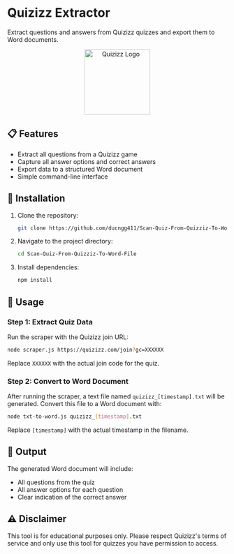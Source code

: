 # Quizizz Extractor

Extract questions and answers from Quizizz quizzes and export them to Word documents.

<p align="center">
  <img src="https://quizizz.com/wf/assets/62fa71f622b3647729334a43_Brand%20Symbol%20-%20Quizizz.svg" alt="Quizizz Logo" width="150">
</p>

## 📋 Features

- Extract all questions from a Quizizz game
- Capture all answer options and correct answers
- Export data to a structured Word document
- Simple command-line interface

## 🚀 Installation

1. Clone the repository:
   ```bash
   git clone https://github.com/ducngg411/Scan-Quiz-From-Quizziz-To-Word-File.git
   ```

2. Navigate to the project directory:
   ```bash
   cd Scan-Quiz-From-Quizziz-To-Word-File
   ```

3. Install dependencies:
   ```bash
   npm install
   ```

## 🔧 Usage

### Step 1: Extract Quiz Data

Run the scraper with the Quizizz join URL:

```bash
node scraper.js https://quizizz.com/join?gc=XXXXXX
```

Replace `XXXXXX` with the actual join code for the quiz.

### Step 2: Convert to Word Document

After running the scraper, a text file named `quizizz_[timestamp].txt` will be generated. Convert this file to a Word document with:

```bash
node txt-to-word.js quizizz_[timestamp].txt
```

Replace `[timestamp]` with the actual timestamp in the filename.

## 📄 Output

The generated Word document will include:
- All questions from the quiz
- All answer options for each question
- Clear indication of the correct answer

## ⚠️ Disclaimer

This tool is for educational purposes only. Please respect Quizizz's terms of service and only use this tool for quizzes you have permission to access.
